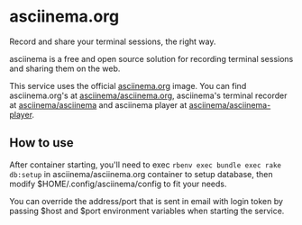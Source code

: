 # asciinema.org

Record and share your terminal sessions, the right way.

asciinema is a free and open source solution for recording terminal sessions
and sharing them on the web.

This service uses the official [asciinema.org](https://hub.docker.com/r/asciinema/asciinema.org/) image. You can find asciinema.org's at [asciinema/asciinema.org](https://github.com/asciinema/asciinema.org/), asciinema's terminal recorder at
[asciinema/asciinema](https://github.com/asciinema/asciinema) and asciinema player at [asciinema/asciinema-player](https://github.com/asciinema/asciinema-player).

## How to use

After container starting, you'll need to exec `rbenv exec bundle exec rake db:setup` in asciinema/asciinema.org container to setup database, then modify $HOME/.config/asciinema/config to fit your needs.

You can override the address/port that is sent in email with login token by passing $host and $port environment variables when starting the service.
